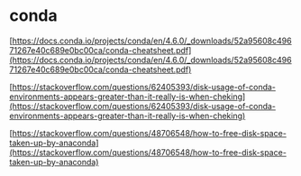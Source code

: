 # conda

[https://docs.conda.io/projects/conda/en/4.6.0/_downloads/52a95608c49671267e40c689e0bc00ca/conda-cheatsheet.pdf](https://docs.conda.io/projects/conda/en/4.6.0/_downloads/52a95608c49671267e40c689e0bc00ca/conda-cheatsheet.pdf)

[https://stackoverflow.com/questions/62405393/disk-usage-of-conda-environments-appears-greater-than-it-really-is-when-cheking](https://stackoverflow.com/questions/62405393/disk-usage-of-conda-environments-appears-greater-than-it-really-is-when-cheking)

[https://stackoverflow.com/questions/48706548/how-to-free-disk-space-taken-up-by-anaconda](https://stackoverflow.com/questions/48706548/how-to-free-disk-space-taken-up-by-anaconda)